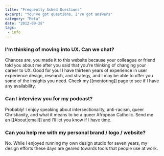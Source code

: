 ```yaml
---
title: "Frequently Asked Questions"
excerpt: "You've got questions, I've got answers"
category: "Meta"
date: "2012-09-28"
tags:
 - info
---
```


### I'm thinking of moving into UX. Can we chat?
Chances are, you made it to this website because your colleague or friend told you about me after you said that you're thinking of changing your career to UX. Good for you! I have thirteen years of experience in user experience design, research, and strategy, and I may be able to offer you some of the insights you need. Check my [[mentoring]] page to see if I have any availability.

### Can I interview you for my podcast?
Probably! I enjoy speaking about intersectionality, anti-racism, queer Christianity, and what it means to be a queer Afropean Catholic. Send me an [[About|email]] and I'll let you know if I have time.

### Can you help me with my personal brand / logo / website?
No. While I enjoyed running my own design studio for seven years, my design efforts these days are geared towards tools that people use at work.